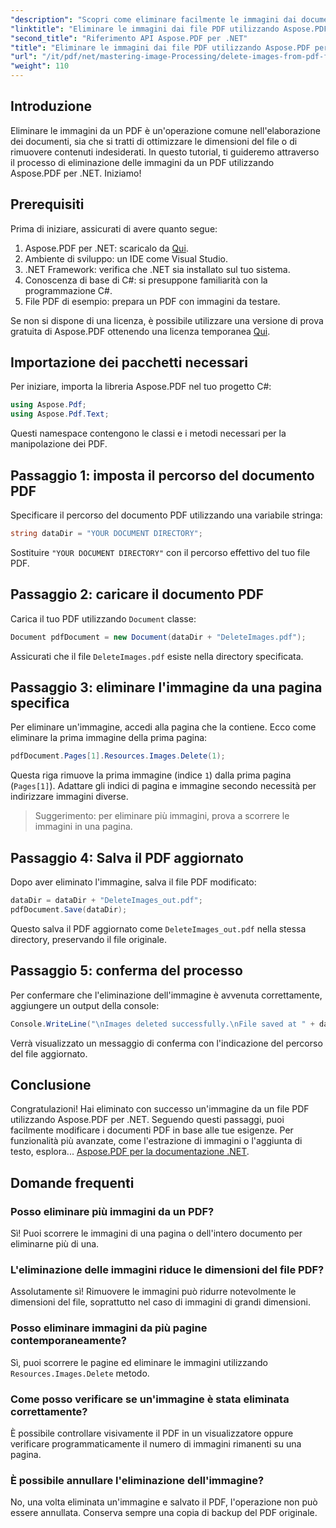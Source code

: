 ```yaml
---
"description": "Scopri come eliminare facilmente le immagini dai documenti PDF con Aspose.PDF per .NET. Questo tutorial passo passo ti guiderà attraverso il processo di caricamento di un PDF e di rimozione delle immagini."
"linktitle": "Eliminare le immagini dai file PDF utilizzando Aspose.PDF per .NET"
"second_title": "Riferimento API Aspose.PDF per .NET"
"title": "Eliminare le immagini dai file PDF utilizzando Aspose.PDF per .NET"
"url": "/it/pdf/net/mastering-image-Processing/delete-images-from-pdf-files/"
"weight": 110
---
```


## Introduzione

Eliminare le immagini da un PDF è un'operazione comune nell'elaborazione dei documenti, sia che si tratti di ottimizzare le dimensioni del file o di rimuovere contenuti indesiderati. In questo tutorial, ti guideremo attraverso il processo di eliminazione delle immagini da un PDF utilizzando Aspose.PDF per .NET. Iniziamo!

## Prerequisiti

Prima di iniziare, assicurati di avere quanto segue:

1. Aspose.PDF per .NET: scaricalo da [Qui](https://releases.aspose.com/pdf/net/).
2. Ambiente di sviluppo: un IDE come Visual Studio.
3. .NET Framework: verifica che .NET sia installato sul tuo sistema.
4. Conoscenza di base di C#: si presuppone familiarità con la programmazione C#.
5. File PDF di esempio: prepara un PDF con immagini da testare.

Se non si dispone di una licenza, è possibile utilizzare una versione di prova gratuita di Aspose.PDF ottenendo una licenza temporanea [Qui](https://purchase.aspose.com/temporary-license/).

## Importazione dei pacchetti necessari

Per iniziare, importa la libreria Aspose.PDF nel tuo progetto C#:

```csharp
using Aspose.Pdf;
using Aspose.Pdf.Text;
```

Questi namespace contengono le classi e i metodi necessari per la manipolazione dei PDF.

## Passaggio 1: imposta il percorso del documento PDF

Specificare il percorso del documento PDF utilizzando una variabile stringa:

```csharp
string dataDir = "YOUR DOCUMENT DIRECTORY";
```

Sostituire `"YOUR DOCUMENT DIRECTORY"` con il percorso effettivo del tuo file PDF.

## Passaggio 2: caricare il documento PDF

Carica il tuo PDF utilizzando `Document` classe:

```csharp
Document pdfDocument = new Document(dataDir + "DeleteImages.pdf");
```

Assicurati che il file `DeleteImages.pdf` esiste nella directory specificata.

## Passaggio 3: eliminare l'immagine da una pagina specifica

Per eliminare un'immagine, accedi alla pagina che la contiene. Ecco come eliminare la prima immagine della prima pagina:

```csharp
pdfDocument.Pages[1].Resources.Images.Delete(1);
```

Questa riga rimuove la prima immagine (indice `1`) dalla prima pagina (`Pages[1]`). Adattare gli indici di pagina e immagine secondo necessità per indirizzare immagini diverse.

> Suggerimento: per eliminare più immagini, prova a scorrere le immagini in una pagina.

## Passaggio 4: Salva il PDF aggiornato

Dopo aver eliminato l'immagine, salva il file PDF modificato:

```csharp
dataDir = dataDir + "DeleteImages_out.pdf";
pdfDocument.Save(dataDir);
```

Questo salva il PDF aggiornato come `DeleteImages_out.pdf` nella stessa directory, preservando il file originale.

## Passaggio 5: conferma del processo

Per confermare che l'eliminazione dell'immagine è avvenuta correttamente, aggiungere un output della console:

```csharp
Console.WriteLine("\nImages deleted successfully.\nFile saved at " + dataDir);
```

Verrà visualizzato un messaggio di conferma con l'indicazione del percorso del file aggiornato.

## Conclusione

Congratulazioni! Hai eliminato con successo un'immagine da un file PDF utilizzando Aspose.PDF per .NET. Seguendo questi passaggi, puoi facilmente modificare i documenti PDF in base alle tue esigenze. Per funzionalità più avanzate, come l'estrazione di immagini o l'aggiunta di testo, esplora... [Aspose.PDF per la documentazione .NET](https://reference.aspose.com/pdf/net/).

## Domande frequenti

### Posso eliminare più immagini da un PDF?
Sì! Puoi scorrere le immagini di una pagina o dell'intero documento per eliminarne più di una.

### L'eliminazione delle immagini riduce le dimensioni del file PDF?
Assolutamente sì! Rimuovere le immagini può ridurre notevolmente le dimensioni del file, soprattutto nel caso di immagini di grandi dimensioni.

### Posso eliminare immagini da più pagine contemporaneamente?
Sì, puoi scorrere le pagine ed eliminare le immagini utilizzando `Resources.Images.Delete` metodo.

### Come posso verificare se un'immagine è stata eliminata correttamente?
È possibile controllare visivamente il PDF in un visualizzatore oppure verificare programmaticamente il numero di immagini rimanenti su una pagina.

### È possibile annullare l'eliminazione dell'immagine?
No, una volta eliminata un'immagine e salvato il PDF, l'operazione non può essere annullata. Conserva sempre una copia di backup del PDF originale.